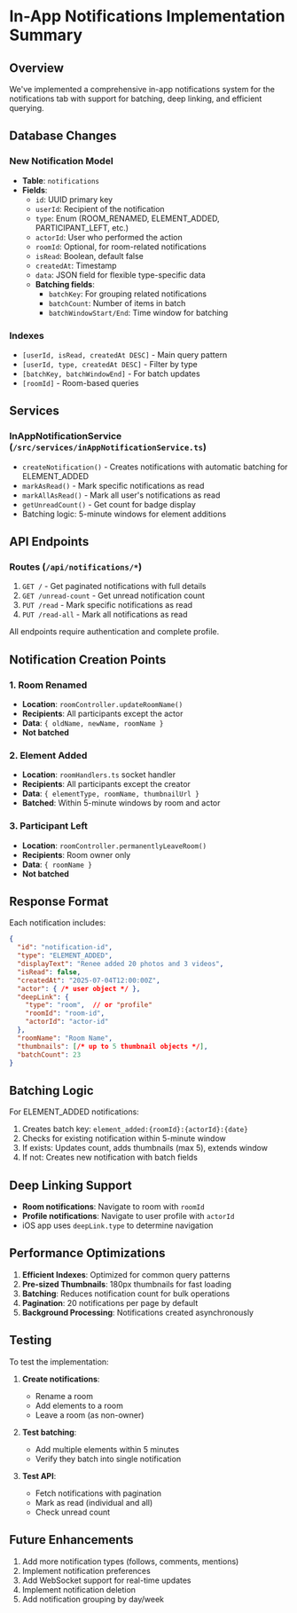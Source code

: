 # In-App Notifications Implementation Summary

## Overview

We've implemented a comprehensive in-app notifications system for the notifications tab with support for batching, deep linking, and efficient querying.

## Database Changes

### New Notification Model
- **Table**: `notifications`
- **Fields**:
  - `id`: UUID primary key
  - `userId`: Recipient of the notification
  - `type`: Enum (ROOM_RENAMED, ELEMENT_ADDED, PARTICIPANT_LEFT, etc.)
  - `actorId`: User who performed the action
  - `roomId`: Optional, for room-related notifications
  - `isRead`: Boolean, default false
  - `createdAt`: Timestamp
  - `data`: JSON field for flexible type-specific data
  - **Batching fields**:
    - `batchKey`: For grouping related notifications
    - `batchCount`: Number of items in batch
    - `batchWindowStart/End`: Time window for batching

### Indexes
- `[userId, isRead, createdAt DESC]` - Main query pattern
- `[userId, type, createdAt DESC]` - Filter by type
- `[batchKey, batchWindowEnd]` - For batch updates
- `[roomId]` - Room-based queries

## Services

### InAppNotificationService (`/src/services/inAppNotificationService.ts`)
- `createNotification()` - Creates notifications with automatic batching for ELEMENT_ADDED
- `markAsRead()` - Mark specific notifications as read
- `markAllAsRead()` - Mark all user's notifications as read
- `getUnreadCount()` - Get count for badge display
- Batching logic: 5-minute windows for element additions

## API Endpoints

### Routes (`/api/notifications/*`)
1. `GET /` - Get paginated notifications with full details
2. `GET /unread-count` - Get unread notification count
3. `PUT /read` - Mark specific notifications as read
4. `PUT /read-all` - Mark all notifications as read

All endpoints require authentication and complete profile.

## Notification Creation Points

### 1. Room Renamed
- **Location**: `roomController.updateRoomName()`
- **Recipients**: All participants except the actor
- **Data**: `{ oldName, newName, roomName }`
- **Not batched**

### 2. Element Added
- **Location**: `roomHandlers.ts` socket handler
- **Recipients**: All participants except the creator
- **Data**: `{ elementType, roomName, thumbnailUrl }`
- **Batched**: Within 5-minute windows by room and actor

### 3. Participant Left
- **Location**: `roomController.permanentlyLeaveRoom()`
- **Recipients**: Room owner only
- **Data**: `{ roomName }`
- **Not batched**

## Response Format

Each notification includes:
```json
{
  "id": "notification-id",
  "type": "ELEMENT_ADDED",
  "displayText": "Renee added 20 photos and 3 videos",
  "isRead": false,
  "createdAt": "2025-07-04T12:00:00Z",
  "actor": { /* user object */ },
  "deepLink": {
    "type": "room",  // or "profile"
    "roomId": "room-id",
    "actorId": "actor-id"
  },
  "roomName": "Room Name",
  "thumbnails": [/* up to 5 thumbnail objects */],
  "batchCount": 23
}
```

## Batching Logic

For ELEMENT_ADDED notifications:
1. Creates batch key: `element_added:{roomId}:{actorId}:{date}`
2. Checks for existing notification within 5-minute window
3. If exists: Updates count, adds thumbnails (max 5), extends window
4. If not: Creates new notification with batch fields

## Deep Linking Support

- **Room notifications**: Navigate to room with `roomId`
- **Profile notifications**: Navigate to user profile with `actorId`
- iOS app uses `deepLink.type` to determine navigation

## Performance Optimizations

1. **Efficient Indexes**: Optimized for common query patterns
2. **Pre-sized Thumbnails**: 180px thumbnails for fast loading
3. **Batching**: Reduces notification count for bulk operations
4. **Pagination**: 20 notifications per page by default
5. **Background Processing**: Notifications created asynchronously

## Testing

To test the implementation:

1. **Create notifications**:
   - Rename a room
   - Add elements to a room
   - Leave a room (as non-owner)

2. **Test batching**:
   - Add multiple elements within 5 minutes
   - Verify they batch into single notification

3. **Test API**:
   - Fetch notifications with pagination
   - Mark as read (individual and all)
   - Check unread count

## Future Enhancements

1. Add more notification types (follows, comments, mentions)
2. Implement notification preferences
3. Add WebSocket support for real-time updates
4. Implement notification deletion
5. Add notification grouping by day/week